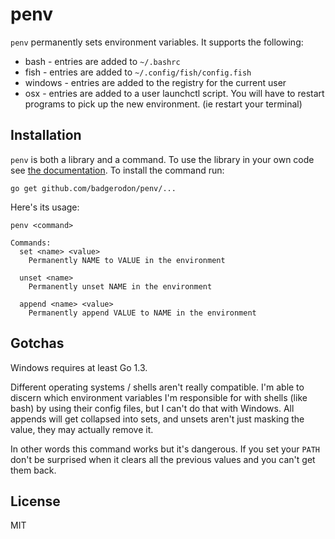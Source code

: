 # penv
`penv` permanently sets environment variables. It supports the following:

* bash - entries are added to `~/.bashrc`
* fish - entries are added to `~/.config/fish/config.fish`
* windows - entries are added to the registry for the current user
* osx - entries are added to a user launchctl script. You will have to restart
        programs to pick up the new environment. (ie restart your terminal)

## Installation
`penv` is both a library and a command. To use the library in your own code see
[the documentation](https://godoc.org/github.com/badgerodon/penv).
To install the command run:

    go get github.com/badgerodon/penv/...

Here's its usage:

    penv <command>

    Commands:
      set <name> <value>
        Permanently NAME to VALUE in the environment

      unset <name>
        Permanently unset NAME in the environment

      append <name> <value>
        Permanently append VALUE to NAME in the environment

## Gotchas
Windows requires at least Go 1.3.

Different operating systems / shells aren't really compatible. I'm able to discern which environment variables I'm responsible for with shells (like bash) by using their config files, but I can't do that with Windows. All appends will get collapsed into sets, and unsets aren't just masking the value, they may actually remove it.

In other words this command works but it's dangerous. If you set your `PATH` don't be surprised when it clears all the previous values and you can't get them back.

## License
MIT
